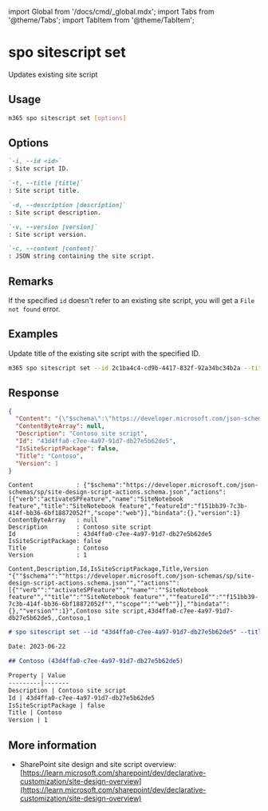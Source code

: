 <!-- DISCLAIMER: All secrets, passwords, and sensitive values in this document are examples only and not real credentials. -->
import Global from '/docs/cmd/_global.mdx';
import Tabs from '@theme/Tabs';
import TabItem from '@theme/TabItem';

# spo sitescript set

Updates existing site script

## Usage

```sh
m365 spo sitescript set [options]
```

## Options

```md definition-list
`-i, --id <id>`
: Site script ID.

`-t, --title [title]`
: Site script title.

`-d, --description [description]`
: Site script description.

`-v, --version [version]`
: Site script version.

`-c, --content [content]`
: JSON string containing the site script.
```

<Global />

## Remarks

If the specified `id` doesn't refer to an existing site script, you will get a `File not found` error.

## Examples

Update title of the existing site script with the specified ID.

```sh
m365 spo sitescript set --id 2c1ba4c4-cd9b-4417-832f-92a34bc34b2a --title "Contoso"
```

## Response

<Tabs>
  <TabItem value="JSON">

  ```json
  {
    "Content": "{\"$schema\":\"https://developer.microsoft.com/json-schemas/sp/site-design-script-actions.schema.json\",\"actions\":[{\"verb\":\"activateSPFeature\",\"name\":\"SiteNotebook feature\",\"title\":\"SiteNotebook feature\",\"featureId\":\"f151bb39-7c3b-414f-bb36-6bf18872052f\",\"scope\":\"web\"}],\"bindata\":{},\"version\":1}",
    "ContentByteArray": null,
    "Description": "Contoso site script",
    "Id": "43d4ffa0-c7ee-4a97-91d7-db27e5b62de5",
    "IsSiteScriptPackage": false,
    "Title": "Contoso",
    "Version": 1
  }
  ```

  </TabItem>
  <TabItem value="Text">

  ```text
  Content            : {"$schema":"https://developer.microsoft.com/json-schemas/sp/site-design-script-actions.schema.json","actions":[{"verb":"activateSPFeature","name":"SiteNotebook feature","title":"SiteNotebook feature","featureId":"f151bb39-7c3b-414f-bb36-6bf18872052f","scope":"web"}],"bindata":{},"version":1}
  ContentByteArray   : null
  Description        : Contoso site script
  Id                 : 43d4ffa0-c7ee-4a97-91d7-db27e5b62de5
  IsSiteScriptPackage: false
  Title              : Contoso
  Version            : 1
  ```

  </TabItem>
  <TabItem value="CSV">

  ```csv
  Content,Description,Id,IsSiteScriptPackage,Title,Version
  "{""$schema"":""https://developer.microsoft.com/json-schemas/sp/site-design-script-actions.schema.json"",""actions"":[{""verb"":""activateSPFeature"",""name"":""SiteNotebook feature"",""title"":""SiteNotebook feature"",""featureId"":""f151bb39-7c3b-414f-bb36-6bf18872052f"",""scope"":""web""}],""bindata"":{},""version"":1}",Contoso site script,43d4ffa0-c7ee-4a97-91d7-db27e5b62de5,,Contoso,1
  ```

  </TabItem>
  <TabItem value="Markdown">

  ```md
  # spo sitescript set --id "43d4ffa0-c7ee-4a97-91d7-db27e5b62de5" --title "Contoso"

  Date: 2023-06-22

  ## Contoso (43d4ffa0-c7ee-4a97-91d7-db27e5b62de5)

  Property | Value
  ---------|-------
  Description | Contoso site script
  Id | 43d4ffa0-c7ee-4a97-91d7-db27e5b62de5
  IsSiteScriptPackage | false
  Title | Contoso
  Version | 1
  ```

  </TabItem>
</Tabs>

## More information

- SharePoint site design and site script overview: [https://learn.microsoft.com/sharepoint/dev/declarative-customization/site-design-overview](https://learn.microsoft.com/sharepoint/dev/declarative-customization/site-design-overview)
